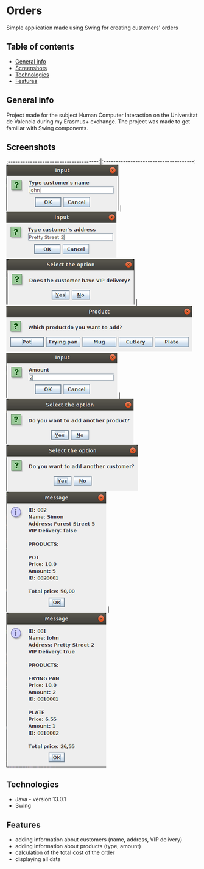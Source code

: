 # Orders
Simple application made using Swing for creating customers' orders 

## Table of contents
* [General info](#general-info)
* [Screenshots](#screenshots)
* [Technologies](#technologies)
* [Features](#features)

## General info
Project made for the subject Human Computer Interaction on the Universitat de Valencia during my Erasmus+ exchange. The project was made to get familiar with Swing components.

## Screenshots
:-------------------------------------:|:-------------------------------------:
![Screenshot1](./img/screenshot1.png)  |  ![Screenshot2](./img/screenshot2.png)
![Screenshot3](./img/screenshot3.png)  |  ![Screenshot4](./img/screenshot4.png)
![Screenshot5](./img/screenshot5.png)  |  ![Screenshot6](./img/screenshot6.png)
![Screenshot7](./img/screenshot7.png) 
![Screenshot8](./img/screenshot8.png)  |  ![Screenshot9](./img/screenshot9.png) 

## Technologies
* Java - version 13.0.1
* Swing

## Features
* adding information about customers (name, address, VIP delivery)
* adding information about products (type, amount)
* calculation of the total cost of the order
* displaying all data



